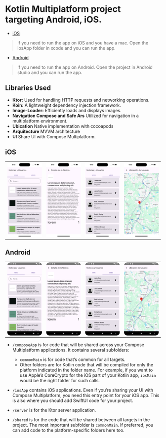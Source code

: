 # Kotlin Multiplatform project targeting Android, iOS.

- [iOS](#ios)
> If you need to run the app on iOS and you have a mac. Open the iosApp folder in xcode and you can run the app.
- [Android](#android)
> If you need to run the app on Android. Open the project in Android studio and you can run the app.

## Libraries Used
- **Ktor:** Used for handling HTTP requests and networking operations.
- **Koin:** A lightweight dependency injection framework.
- **Image-Loader:** Efficiently loads and displays images.
- **Navigation Compose and Safe Ars** Utilized for navigation in a multiplatform environment.
- **Ubication** Native implementation with cocoapods
- **Arquitecture** MVVM architecture
- **UI** Share UI with Compose Multiplatform.

## iOS
<table>
  <tr>
    <td align="center"><img src="images/ios/ios_news_home.png" width="200"></td>
    <td align="center"><img src="images/ios/ios_new_detail.png" width="200"></td>
    <td align="center"><img src="images/ios/ios_users_home.png" width="200"></td>
    <td align="center"><img src="images/ios/ios_users_ubication.png" width="200"></td>

  </tr>
</table>

## Android
<table>
  <tr>
    <td align="center"><img src="images/android/android_news_home.png" width="200"></td>
    <td align="center"><img src="images/android/android_news_detail.png" width="200"></td>
    <td align="center"><img src="images/android/android_users_home.png" width="200"></td>
    <td align="center"><img src="images/android/android_users_ubication.png" width="200"></td>

  </tr>
</table>


* `/composeApp` is for code that will be shared across your Compose Multiplatform applications.
  It contains several subfolders:
  - `commonMain` is for code that’s common for all targets.
  - Other folders are for Kotlin code that will be compiled for only the platform indicated in the folder name.
    For example, if you want to use Apple’s CoreCrypto for the iOS part of your Kotlin app,
    `iosMain` would be the right folder for such calls.

* `/iosApp` contains iOS applications. Even if you’re sharing your UI with Compose Multiplatform, 
  you need this entry point for your iOS app. This is also where you should add SwiftUI code for your project.

* `/server` is for the Ktor server application.

* `/shared` is for the code that will be shared between all targets in the project.
  The most important subfolder is `commonMain`. If preferred, you can add code to the platform-specific folders here too.